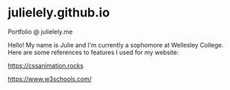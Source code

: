 # julielely.github.io
Portfolio @ julielely.me

Hello! My name is Julie and I'm currently a sophomore at Wellesley College. Here are some references to features I used for my website:

https://cssanimation.rocks

https://www.w3schools.com/


